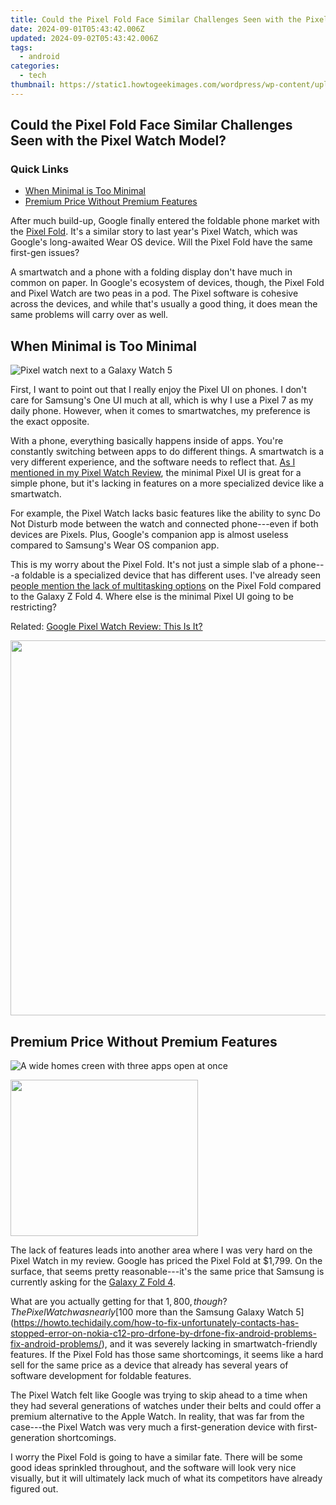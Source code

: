 ```yaml
---
title: Could the Pixel Fold Face Similar Challenges Seen with the Pixel Watch Model?
date: 2024-09-01T05:43:42.006Z
updated: 2024-09-02T05:43:42.006Z
tags:
  - android
categories:
  - tech
thumbnail: https://static1.howtogeekimages.com/wordpress/wp-content/uploads/2023/05/52887350421_2fdf76ccf4_o.jpg
---
```


## Could the Pixel Fold Face Similar Challenges Seen with the Pixel Watch Model?

### Quick Links

* [When Minimal is Too Minimal](https://win11.techidaily.com/elevate-your-productivity-with-top-6-windows-apps/)
* [Premium Price Without Premium Features](https://screen-capture.techidaily.com/new-2024-approved-avoid-hassles-simple-iphone-screen-sharing/)

 After much build-up, Google finally entered the foldable phone market with the [Pixel Fold](https://some-skills.techidaily.com/the-ultimate-insight-into-dji-inspire-2-for-2024/). It's a similar story to last year's Pixel Watch, which was Google's long-awaited Wear OS device. Will the Pixel Fold have the same first-gen issues?

 A smartwatch and a phone with a folding display don't have much in common on paper. In Google's ecosystem of devices, though, the Pixel Fold and Pixel Watch are two peas in a pod. The Pixel software is cohesive across the devices, and while that's usually a good thing, it does mean the same problems will carry over as well.

##  When Minimal is Too Minimal

![Pixel watch next to a Galaxy Watch 5](https://static1.howtogeekimages.com/wordpress/wp-content/uploads/2022/10/Google-Pixel-Watch-Review-3.jpg?trim=1,1&amp;bg-color=000&amp;pad=1,1) 

 First, I want to point out that I really enjoy the Pixel UI on phones. I don't care for Samsung's One UI much at all, which is why I use a Pixel 7 as my daily phone. However, when it comes to smartwatches, my preference is the exact opposite.

 With a phone, everything basically happens inside of apps. You're constantly switching between apps to do different things. A smartwatch is a very different experience, and the software needs to reflect that. [As I mentioned in my Pixel Watch Review](https://facebook-video-recording.techidaily.com/repair-glitches-in-instagram-likescomments-for-2024/), the minimal Pixel UI is great for a simple phone, but it's lacking in features on a more specialized device like a smartwatch.

 For example, the Pixel Watch lacks basic features like the ability to sync Do Not Disturb mode between the watch and connected phone---even if both devices are Pixels. Plus, Google's companion app is almost useless compared to Samsung's Wear OS companion app.

 This is my worry about the Pixel Fold. It's not just a simple slab of a phone---a foldable is a specialized device that has different uses. I've already seen [people mention the lack of multitasking options](https://www.theverge.com/23715712/google-pixel-fold-phone-specs-features-price-hands-on) on the Pixel Fold compared to the Galaxy Z Fold 4\. Where else is the minimal Pixel UI going to be restricting?

Related: [Google Pixel Watch Review: This Is It?](https://facebook-video-recording.techidaily.com/repair-glitches-in-instagram-likescomments-for-2024/) 

<!-- affiliate ads begin -->
<a href="https://appsumo.8odi.net/c/5597632/2068416/7443" target="_top" id="2068416"><img src="//a.impactradius-go.com/display-ad/7443-2068416" border="0" alt="" width="1200" height="600"/></a><img height="0" width="0" src="https://appsumo.8odi.net/i/5597632/2068416/7443" style="position:absolute;visibility:hidden;" border="0" />
<!-- affiliate ads end -->
##  Premium Price Without Premium Features

![A wide homes creen with three apps open at once](https://static1.howtogeekimages.com/wordpress/wp-content/uploads/2022/09/66d97e53.jpg) 

<!-- affiliate ads begin -->
<a href="https://printrendy.pxf.io/c/5597632/1453719/17020" target="_top" id="1453719"><img src="//a.impactradius-go.com/display-ad/17020-1453719" border="0" alt="" width="300" height="250"/></a><img height="0" width="0" src="https://imp.pxf.io/i/5597632/1453719/17020" style="position:absolute;visibility:hidden;" border="0" />
<!-- affiliate ads end -->
 The lack of features leads into another area where I was very hard on the Pixel Watch in my review. Google has priced the Pixel Fold at $1,799\. On the surface, that seems pretty reasonable---it's the same price that Samsung is currently asking for the [Galaxy Z Fold 4](https://some-approaches.techidaily.com/new-unlock-reddit-potentials-stepwise-procedures-for-sharing/).

 What are you actually getting for that $1,800, though? The Pixel Watch was nearly [$100 more than the Samsung Galaxy Watch 5](https://howto.techidaily.com/how-to-fix-unfortunately-contacts-has-stopped-error-on-nokia-c12-pro-drfone-by-drfone-fix-android-problems-fix-android-problems/), and it was severely lacking in smartwatch-friendly features. If the Pixel Fold has those same shortcomings, it seems like a hard sell for the same price as a device that already has several years of software development for foldable features.

 The Pixel Watch felt like Google was trying to skip ahead to a time when they had several generations of watches under their belts and could offer a premium alternative to the Apple Watch. In reality, that was far from the case---the Pixel Watch was very much a first-generation device with first-generation shortcomings.

 I worry the Pixel Fold is going to have a similar fate. There will be some good ideas sprinkled throughout, and the software will look very nice visually, but it will ultimately lack much of what its competitors have already figured out.

<ins class="adsbygoogle"
     style="display:block"
     data-ad-format="autorelaxed"
     data-ad-client="ca-pub-7571918770474297"
     data-ad-slot="1223367746"></ins>



<ins class="adsbygoogle"
     style="display:block"
     data-ad-client="ca-pub-7571918770474297"
     data-ad-slot="8358498916"
     data-ad-format="auto"
     data-full-width-responsive="true"></ins>


